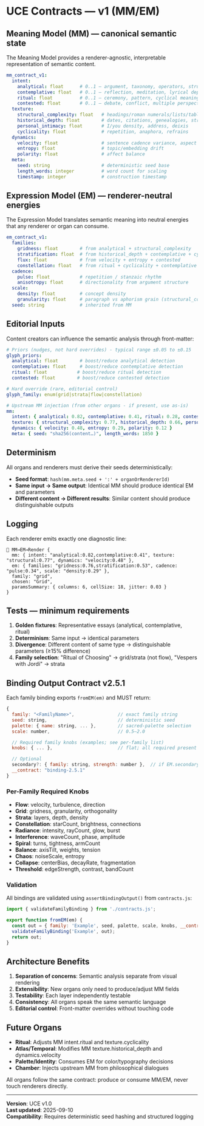 # UCE Contracts — v1 (MM/EM)

## Meaning Model (MM) — canonical semantic state

The Meaning Model provides a renderer-agnostic, interpretable representation of semantic content.

```yaml
mm_contract_v1:
  intent:
    analytical: float      # 0..1 — argument, taxonomy, operators, structured analysis
    contemplative: float   # 0..1 — reflection, meditation, lyrical depth
    ritual: float          # 0..1 — ceremony, pattern, cyclical meaning
    contested: float       # 0..1 — debate, conflict, multiple perspectives
  texture:
    structural_complexity: float   # headings/roman numerals/lists/tables/parallelism
    historical_depth: float        # dates, citations, genealogies, strata language
    personal_intimacy: float       # I/you density, address, deixis
    cyclicality: float             # repetition, anaphora, refrains
  dynamics:
    velocity: float                # sentence cadence variance, aspect
    entropy: float                 # topic/embedding drift
    polarity: float                # affect balance
  meta:
    seed: string                   # deterministic seed base
    length_words: integer          # word count for scaling
    timestamp: integer             # construction timestamp
```

## Expression Model (EM) — renderer-neutral energies

The Expression Model translates semantic meaning into neutral energies that any renderer or organ can consume.

```yaml
em_contract_v1:
  families:
    gridness: float        # from analytical + structural_complexity
    stratification: float  # from historical_depth + contemplative + cyclicality
    flux: float            # from velocity + entropy + contested
    constellation: float   # from ritual + cyclicality + contemplative
  cadence:
    pulse: float           # repetition / stanzaic rhythm
    anisotropy: float      # directionality from argument structure
  scale:
    density: float         # concept density
    granularity: float     # paragraph vs aphorism grain (structural_complexity)
  seed: string             # inherited from MM
```

## Editorial Inputs

Content creators can influence the semantic analysis through front-matter:

```yaml
# Priors (nudges, not hard overrides) - typical range ±0.05 to ±0.15
glyph_priors:
  analytical: float        # boost/reduce analytical detection
  contemplative: float     # boost/reduce contemplative detection
  ritual: float           # boost/reduce ritual detection
  contested: float        # boost/reduce contested detection

# Hard override (rare, editorial control)
glyph_family: enum(grid|strata|flow|constellation)

# Upstream MM injection (from other organs - if present, use as-is)
mm:
  intent: { analytical: 0.82, contemplative: 0.41, ritual: 0.28, contested: 0.12 }
  texture: { structural_complexity: 0.77, historical_depth: 0.66, personal_intimacy: 0.21, cyclicality: 0.34 }
  dynamics: { velocity: 0.48, entropy: 0.29, polarity: 0.12 }
  meta: { seed: "sha256(content…)", length_words: 1850 }
```

## Determinism

All organs and renderers must derive their seeds deterministically:

- **Seed format**: `hash(mm.meta.seed + ':' + organOrRendererId)`
- **Same input → Same output**: Identical MM should produce identical EM and parameters
- **Different content → Different results**: Similar content should produce distinguishable outputs

## Logging

Each renderer emits exactly one diagnostic line:

```
🧭 MM→EM→Render { 
  mm: { intent: "analytical:0.82,contemplative:0.41", texture: "structural:0.77", dynamics: "velocity:0.48" },
  em: { families: "gridness:0.76,stratification:0.53", cadence: "pulse:0.34", scale: "density:0.29" },
  family: "grid", 
  chosen: "Grid",
  paramsSummary: { columns: 6, cellSize: 18, jitter: 0.03 }
}
```

## Tests — minimum requirements

1. **Golden fixtures**: Representative essays (analytical, contemplative, ritual)
2. **Determinism**: Same input → identical parameters  
3. **Divergence**: Different content of same type → distinguishable parameters (≥15% difference)
4. **Family selection**: "Ritual of Choosing" → grid/strata (not flow), "Vespers with Jordi" → strata

## Binding Output Contract v2.5.1

Each family binding exports `fromEM(em)` and MUST return:

```javascript
{
  family: "<FamilyName>",                // exact family string
  seed: string,                          // deterministic seed
  palette: { name: string, ... },        // sacred-palette selection
  scale: number,                         // 0.5–2.0

  // Required family knobs (examples; see per-family list)
  knobs: { ... },                        // flat; all required present

  // Optional
  secondary?: { family: string, strength: number },  // if EM.secondary_affinity>0.65
  __contract: "binding-2.5.1"
}
```

### Per-Family Required Knobs

- **Flow**: velocity, turbulence, direction
- **Grid**: gridness, granularity, orthogonality
- **Strata**: layers, depth, density
- **Constellation**: starCount, brightness, connections
- **Radiance**: intensity, rayCount, glow, burst
- **Interference**: waveCount, phase, amplitude
- **Spiral**: turns, tightness, armCount
- **Balance**: axisTilt, weights, tension
- **Chaos**: noiseScale, entropy
- **Collapse**: centerBias, decayRate, fragmentation
- **Threshold**: edgeStrength, contrast, bandCount

### Validation

All bindings are validated using `assertBindingOutput()` from `contracts.js`:

```javascript
import { validateFamilyBinding } from './contracts.js';

export function fromEM(em) {
  const out = { family: 'Example', seed, palette, scale, knobs, __contract: 'binding-2.5.1' };
  validateFamilyBinding('Example', out);
  return out;
}
```

## Architecture Benefits

1. **Separation of concerns**: Semantic analysis separate from visual rendering
2. **Extensibility**: New organs only need to produce/adjust MM fields
3. **Testability**: Each layer independently testable
4. **Consistency**: All organs speak the same semantic language
5. **Editorial control**: Front-matter overrides without touching code

## Future Organs

- **Ritual**: Adjusts MM intent.ritual and texture.cyclicality
- **Atlas/Temporal**: Modifies MM texture.historical_depth and dynamics.velocity  
- **Palette/Identity**: Consumes EM for color/typography decisions
- **Chamber**: Injects upstream MM from philosophical dialogues

All organs follow the same contract: produce or consume MM/EM, never touch renderers directly.

---

**Version**: UCE v1.0  
**Last updated**: 2025-09-10  
**Compatibility**: Requires deterministic seed hashing and structured logging